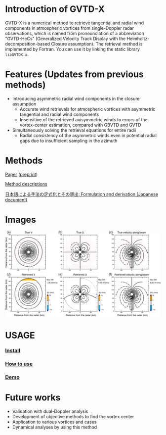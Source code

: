 # Introduction of GVTD-X
GVTD-X is a numerical method to retrieve tangential and radial wind components in atmospheric vortices from single-Doppler radar observations, which is named from pronounciation of a abbreviation "GVTD-HeCs" (Generalized Velocity Track Display with the Helmholtz-decomposition-based Closure assumption). The retrieval method is implemented by Fortran. You can use it by linking the static library `libGVTDX.a`. 


# Features (Updates from previous methods)
* Introducing asymmetric radial wind components in the closure assumption
  * Accurate wind retrievals for atmospheric vortices with asymmetric tangential and radial wind components
  * Insensitive of the retrieved axisymmetric winds to errors of the vortex-center estimation, compared with GBVTD and GVTD
* Simultaneously solving the retrieval equations for entire radii
  * Radial consistency of the asymmetric winds even in potential radial gaps due to insufficient sampling in the azimuth


# Methods
[Paper](https://doi.org/10.1175/MWR-D-23-0043.1) ([preprint](https://jxiv.jst.go.jp/index.php/jxiv/preprint/view/299))

[Method descriptions](https://tomonori-93.github.io/GVTD-X/ford-doc/index.html)

[日本語による手法の定式化とその導出: Formulation and derivation (Japanese document)](https://github.com/tomonori-93/GVTD-X/blob/document/tex/document.pdf)

# Images
![Test Image 1](image/image1.png)



# USAGE
### [Install](install.md)
### [How to use](tools/README.md)
### [Demo](demo/sample.md)

# Future works
* Validation with dual-Doppler analysis
* Development of objective methods to find the vortex center
* Application to various vortices and cases
* Dynamical analyses by using this method
